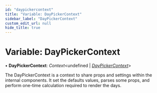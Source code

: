 ```yaml
---
id: "daypickercontext"
title: "Variable: DayPickerContext"
sidebar_label: "DayPickerContext"
custom_edit_url: null
hide_title: true
---
```


# Variable: DayPickerContext

• **DayPickerContext**: *Context*<undefined \| [*DayPickerContext*](daypickercontext.md)\>

The DayPickerContext is a context to share props and settings within the
internal components. It set the defaults values, parses some props, and
perform one-time calculation required to render the days.
